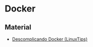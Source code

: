 # Docker

## Material

* [Descomplicando Docker (LinuxTips)](https://github.com/SkyInformatica/GrupoDeEstudo/blob/main/Docker/Docker.md)
